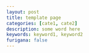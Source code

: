 ```yaml
---
layout: post
title: template page
categories: [cate1, cate2]
description: some word here
keywords: keyword1, keyword2
furigana: false
---
```

